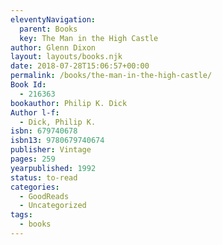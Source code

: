 ```yaml
---
eleventyNavigation:
  parent: Books
  key: The Man in the High Castle
author: Glenn Dixon
layout: layouts/books.njk
date: 2018-07-28T15:06:57+00:00
permalink: /books/the-man-in-the-high-castle/
Book Id:
  - 216363
bookauthor: Philip K. Dick
Author l-f:
  - Dick, Philip K.
isbn: 679740678
isbn13: 9780679740674
publisher: Vintage
pages: 259
yearpublished: 1992
status: to-read
categories:
  - GoodReads
  - Uncategorized
tags:
  - books
---
```

